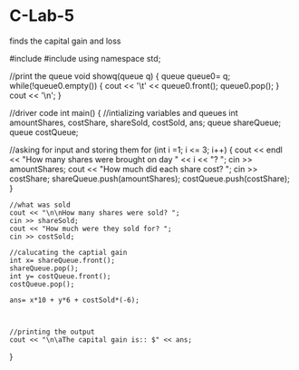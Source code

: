 # C-Lab-5
finds the capital gain and loss 

#include <iostream>
#include <queue> 
using namespace std;

//print the queue 
void showq(queue<int> q)
{
    queue<int> queue0= q;
    while(!queue0.empty())
    {
        cout << '\t' << queue0.front();
        queue0.pop();
    }
    cout << '\n';
}

//driver code 
int main()
{
    //intializing variables and queues
    int amountShares, costShare, shareSold, costSold, ans; 
    queue<int> shareQueue;
    queue<int> costQueue;
   
   //asking for input and storing them 
    for (int i =1; i <= 3; i++)
    {
        cout << endl << "How many shares were brought on day " << i << "? ";
        cin >> amountShares;
        cout << "How much did each share cost? ";
        cin >> costShare;
        shareQueue.push(amountShares);
        costQueue.push(costShare);
    }
    
    //what was sold 
    cout << "\n\nHow many shares were sold? ";
    cin >> shareSold; 
    cout << "How much were they sold for? ";
    cin >> costSold;
    
    //calucating the captial gain 
    int x= shareQueue.front();
    shareQueue.pop();
    int y= costQueue.front();
    costQueue.pop();
    
    ans= x*10 + y*6 + costSold*(-6);
    
    
    
    //printing the output 
    cout << "\n\aThe capital gain is:: $" << ans;
    
    
}
